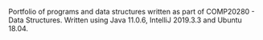 


Portfolio of programs and data structures written as part of COMP20280 - Data Structures. Written using Java 11.0.6, IntelliJ 2019.3.3 and Ubuntu 18.04.




